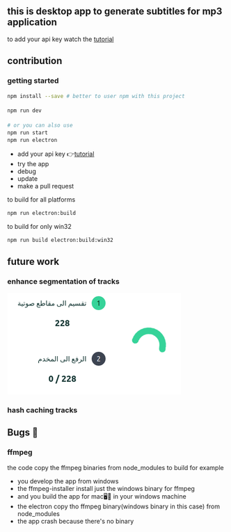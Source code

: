 ## this is desktop app to generate subtitles for mp3 application

to add your api key watch the [tutorial](https://www.youtube.com/watch?v=aOId0-v8qzc)

## contribution

### getting started

```sh
npm install --save # better to user npm with this project

npm run dev

# or you can also use
npm run start
npm run electron
```

- add your api key 👉[tutorial](https://www.youtube.com/watch?v=aOId0-v8qzc)
- try the app
- debug
- update
- make a pull request

to build for all platforms

```sh
npm run electron:build
```

to build for only win32

```sh
npm run build electron:build:win32
```

## future work

### enhance segmentation of tracks

![tracks](./docs/تقسيم%20المقاطع%20الصوتيه.png)

### hash caching tracks

## Bugs 🐛

### ffmpeg

the code copy the ffmpeg binaries from node_modules to build
for example

- you develop the app from windows
- the ffmpeg-installer install just the windows binary for ffmpeg
- and you build the app for mac🖥🍎 in your windows machine
- the electron copy tho ffmpeg binary(windows binary in this case) from node_modules
- the app crash because there's no binary
